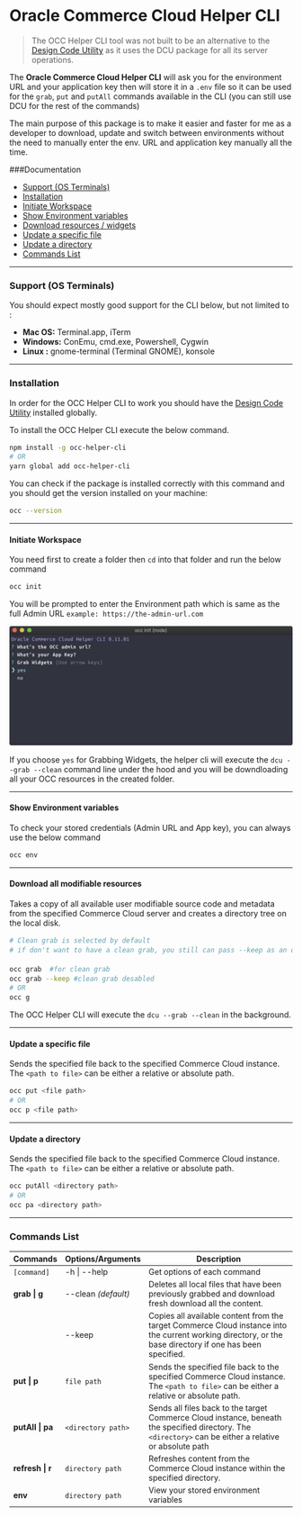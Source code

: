 # Oracle Commerce Cloud Helper CLI

> The OCC Helper CLI tool was not built to be an alternative to the [Design Code Utility](https://docs.oracle.com/cd/E97801_04/Cloud.19B/ExtendingCC/html/s4705usethedcutograbanduploadsourceco01.html) as it uses the DCU package for all its server operations.

The **Oracle Commerce Cloud Helper CLI** will ask you for the environment URL and your application key then will store it in a `.env` file so it can be used for the `grab`, `put` and `putAll` commands available in the CLI (you can still use DCU for the rest of the commands)

The main purpose of this package is to make it easier and faster for me as a developer to download, update and switch between environments without the need to manually enter the env. URL and application key manually all the time.

###Documentation

- [Support (OS Terminals)](#user-content-support-os-terminals)
- [Installation](#user-content-installation)
- [Initiate Workspace](#user-content-initiate-workspace)
- [Show Environment variables](#user-content-show-environment-variables)
- [Download resources / widgets](#user-content-download-all-modifiable-resources)
- [Update a specific file](#user-content-update-a-specific-file)
- [Update a directory](#user-content-update-a-directory)
- [Commands List](#user-content-commands-list)

---

### Support (OS Terminals)

You should expect mostly good support for the CLI below, but not limited to :

- **Mac OS:** Terminal.app, iTerm
- **Windows:** ConEmu, cmd.exe, Powershell, Cygwin
- **Linux :** gnome-terminal (Terminal GNOME), konsole

---

### Installation

In order for the OCC Helper CLI to work you should have the [Design Code Utility](https://docs.oracle.com/cd/E97801_04/Cloud.19B/ExtendingCC/html/s4705usethedcutograbanduploadsourceco01.html) installed globally.

To install the OCC Helper CLI execute the below command.

```bash
npm install -g occ-helper-cli
# OR
yarn global add occ-helper-cli
```

You can check if the package is installed correctly with this command and you should get the version installed on your machine:

```bash
occ --version
```

---

#### Initiate Workspace

You need first to create a folder then `cd` into that folder and run the below command

```bash
occ init
```

You will be prompted to enter the Environment path which is same as the full Admin URL `example: https://the-admin-url.com`

![alt text](/docs/assets/occInit.png)

If you choose `yes` for Grabbing Widgets, the helper cli will execute the `dcu --grab --clean` command line under the hood and you will be downdloading all your OCC resources in the created folder.

---

#### Show Environment variables

To check your stored credentials (Admin URL and App key), you can always use the below command

```bash
occ env
```

---

#### Download all modifiable resources

Takes a copy of all available user modifiable source code and metadata from the specified Commerce Cloud server and creates a directory tree on the local disk.

```bash
# Clean grab is selected by default
# if don't want to have a clean grab, you still can pass --keep as an option

occ grab  #for clean grab
occ grab --keep #clean grab desabled
# OR
occ g
```

The OCC Helper CLI will execute the `dcu --grab --clean` in the background.

---

#### Update a specific file

Sends the specified file back to the specified Commerce Cloud instance. The `<path to file>` can be either a relative or absolute path.

```bash
occ put <file path>
# OR
occ p <file path>
```

---

#### Update a directory

Sends the specified file back to the specified Commerce Cloud instance. The `<path to file>` can be either a relative or absolute path.

```bash
occ putAll <directory path>
# OR
occ pa <directory path>
```

---

###

### Commands List

| Commands         | Options/Arguments   | Description                                                                                                                                               |
| ---------------- | ------------------- | --------------------------------------------------------------------------------------------------------------------------------------------------------- |
| `[command]`      | -h \| --help        | Get options of each command                                                                                                                               |
| **grab \| g**    | --clean _(default)_ | Deletes all local files that have been previously grabbed and download fresh download all the content.                                                    |
|                  | --keep              | Copies all available content from the target Commerce Cloud instance into the current working directory, or the base directory if one has been specified. |
| **put \| p**     | `file path`         | Sends the specified file back to the specified Commerce Cloud instance. The `<path to file>` can be either a relative or absolute path.                   |
| **putAll \| pa** | `<directory path>`  | Sends all files back to the target Commerce Cloud instance, beneath the specified directory. The `<directory>` can be either a relative or absolute path  |
| **refresh \| r** | `directory path`    | Refreshes content from the Commerce Cloud instance within the specified directory.                                                                        |
| **env**          | `directory path`    | View your stored environment variables                                                                                                                    |

